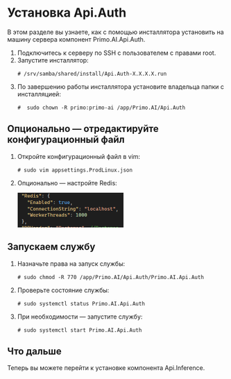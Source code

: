# Установка Api.Auth 

В этом разделе вы узнаете, как с помощью инсталлятора установить на машину сервера компонент Primo.AI.Api.Auth.

1. Подключитесь к серверу по SSH с пользователем с правами root. 
1. Запустите инсталлятор:
   ```
   # /srv/samba/shared/install/Api.Auth-X.X.X.X.run
   ```
1. По завершению работы инсталлятора установите владельца папки с инсталляцией:
   ```
   #  sudo chown -R primo:primo-ai /app/Primo.AI/Api.Auth
   ```

## Опционально — отредактируйте конфигурационный файл

1. Откройте конфигурационный файл в vim:
   ```
   # sudo vim appsettings.ProdLinux.json
   ```

1. Опционально — настройте Redis:
 
   ![](<../../../../.gitbook/assets1/primo-ai/install/auth/auth-3.png>)


## Запускаем службу

1. Назначьте права на запуск службы:
   ```
   # sudo chmod -R 770 /app/Primo.AI/Api.Auth/Primo.AI.Api.Auth
   ```
1. Проверьте состояние службы:
   ```
   # sudo systemctl status Primo.AI.Api.Auth
   ```
1. При необходимости — запустите службу:
   ```
   # sudo systemctl start Primo.AI.Api.Auth
   ```

## Что дальше

Теперь вы можете перейти к установке компонента Api.Inference.
